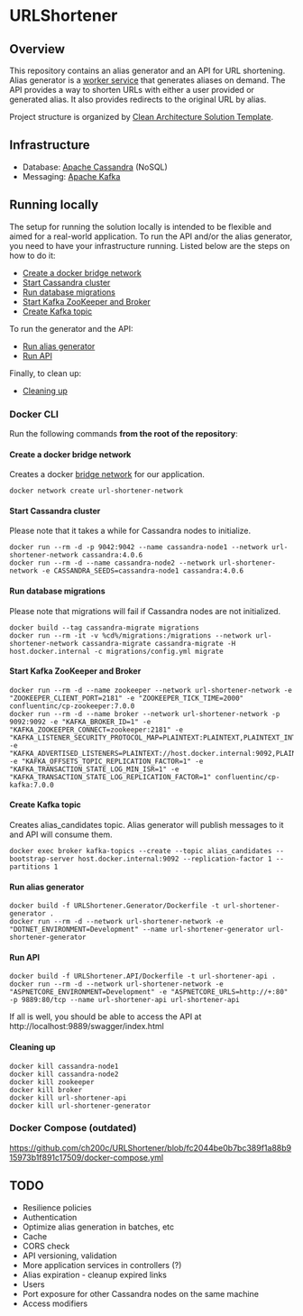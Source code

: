 # URLShortener

## Overview

This repository contains an alias generator and an API for URL shortening. Alias generator is a [worker service](https://learn.microsoft.com/en-us/dotnet/core/extensions/workers) that generates aliases on demand. The API provides a way to shorten URLs with either a user provided or generated alias. It also provides redirects to the original URL by alias.

Project structure is organized by [Clean Architecture Solution Template](https://github.com/jasontaylordev/CleanArchitecture).

## Infrastructure  

- Database: [Apache Cassandra](https://cassandra.apache.org/_/index.html) (NoSQL)
- Messaging: [Apache Kafka](https://kafka.apache.org/)

## Running locally

The setup for running the solution locally is intended to be flexible and aimed for a real-world application. To run the API and/or the alias generator, you need to have your infrastructure running. Listed below are the steps on how to do it:
- [Create a docker bridge network](#create-a-docker-bridge-network)
- [Start Cassandra cluster](#start-cassandra-cluster)
- [Run database migrations](#run-database-migrations)
- [Start Kafka ZooKeeper and Broker](#start-kafka-zookeeper-and-broker)
- [Create Kafka topic](#create-kafka-topic)

To run the generator and the API:
- [Run alias generator](#run-alias-generator)
- [Run API](#run-api)

Finally, to clean up:
- [Cleaning up](#cleaning-up)

### Docker CLI

Run the following commands **from the root of the repository**:

#### Create a docker bridge network
Creates a docker [bridge network](https://docs.docker.com/network/bridge/) for our application.
```
docker network create url-shortener-network
```

#### Start Cassandra cluster
Please note that it takes a while for Cassandra nodes to initialize.
```
docker run --rm -d -p 9042:9042 --name cassandra-node1 --network url-shortener-network cassandra:4.0.6
docker run --rm -d --name cassandra-node2 --network url-shortener-network -e CASSANDRA_SEEDS=cassandra-node1 cassandra:4.0.6
```

#### Run database migrations
Please note that migrations will fail if Cassandra nodes are not initialized.
```
docker build --tag cassandra-migrate migrations
docker run --rm -it -v %cd%/migrations:/migrations --network url-shortener-network cassandra-migrate cassandra-migrate -H host.docker.internal -c migrations/config.yml migrate
```

#### Start Kafka ZooKeeper and Broker
```
docker run --rm -d --name zookeeper --network url-shortener-network -e "ZOOKEEPER_CLIENT_PORT=2181" -e "ZOOKEEPER_TICK_TIME=2000" confluentinc/cp-zookeeper:7.0.0
docker run --rm -d --name broker --network url-shortener-network -p 9092:9092 -e "KAFKA_BROKER_ID=1" -e "KAFKA_ZOOKEEPER_CONNECT=zookeeper:2181" -e "KAFKA_LISTENER_SECURITY_PROTOCOL_MAP=PLAINTEXT:PLAINTEXT,PLAINTEXT_INTERNAL:PLAINTEXT" -e "KAFKA_ADVERTISED_LISTENERS=PLAINTEXT://host.docker.internal:9092,PLAINTEXT_INTERNAL://broker:29092" -e "KAFKA_OFFSETS_TOPIC_REPLICATION_FACTOR=1" -e "KAFKA_TRANSACTION_STATE_LOG_MIN_ISR=1" -e "KAFKA_TRANSACTION_STATE_LOG_REPLICATION_FACTOR=1" confluentinc/cp-kafka:7.0.0
```

#### Create Kafka topic
Creates alias_candidates topic. Alias generator will publish messages to it and API will consume them.
```
docker exec broker kafka-topics --create --topic alias_candidates --bootstrap-server host.docker.internal:9092 --replication-factor 1 --partitions 1
```

#### Run alias generator
```
docker build -f URLShortener.Generator/Dockerfile -t url-shortener-generator .
docker run --rm -d --network url-shortener-network -e "DOTNET_ENVIRONMENT=Development" --name url-shortener-generator url-shortener-generator
```

#### Run API
```
docker build -f URLShortener.API/Dockerfile -t url-shortener-api .
docker run --rm -d --network url-shortener-network -e "ASPNETCORE_ENVIRONMENT=Development" -e "ASPNETCORE_URLS=http://+:80" -p 9889:80/tcp --name url-shortener-api url-shortener-api
```

If all is well, you should be able to access the API at http://localhost:9889/swagger/index.html

#### Cleaning up
```
docker kill cassandra-node1
docker kill cassandra-node2
docker kill zookeeper
docker kill broker
docker kill url-shortener-api
docker kill url-shortener-generator
```

### Docker Compose (outdated)
https://github.com/ch200c/URLShortener/blob/fc2044be0b7bc389f1a88b915973b1f891c17509/docker-compose.yml


## TODO
- Resilience policies
- Authentication
- Optimize alias generation in batches, etc
- Cache
- CORS check
- API versioning, validation
- More application services in controllers (?)
- Alias expiration - cleanup expired links
- Users
- Port exposure for other Cassandra nodes on the same machine
- Access modifiers

